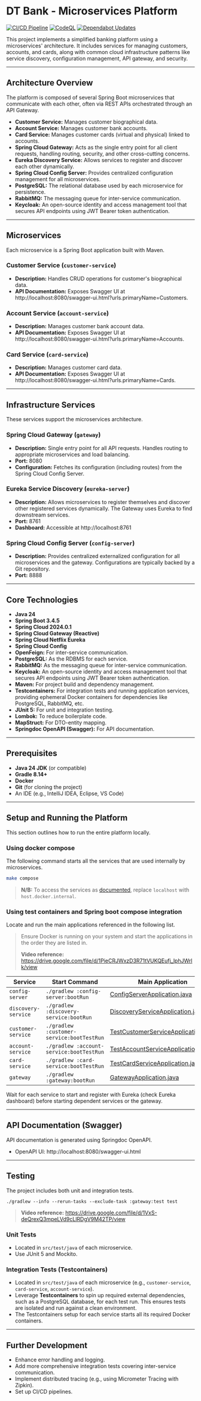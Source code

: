 # DT Bank - Microservices Platform

[![CI/CD Pipeline](https://github.com/ajharry69/dt-bank/actions/workflows/ci-cd.yml/badge.svg)](https://github.com/ajharry69/dt-bank/actions/workflows/ci-cd.yml)
[![CodeQL](https://github.com/ajharry69/dt-bank/actions/workflows/github-code-scanning/codeql/badge.svg)](https://github.com/ajharry69/dt-bank/actions/workflows/github-code-scanning/codeql)
[![Dependabot Updates](https://github.com/ajharry69/dt-bank/actions/workflows/dependabot/dependabot-updates/badge.svg)](https://github.com/ajharry69/dt-bank/actions/workflows/dependabot/dependabot-updates)

This project implements a simplified banking platform using a microservices' architecture.
It includes services for managing customers, accounts, and cards, along with common cloud
infrastructure patterns like service discovery, configuration management, API gateway, and
security.

---

## Architecture Overview

The platform is composed of several Spring Boot microservices that communicate with each other, often via REST APIs
orchestrated through an API Gateway.

* **Customer Service:** Manages customer biographical data.
* **Account Service:** Manages customer bank accounts.
* **Card Service:** Manages customer cards (virtual and physical) linked to accounts.
* **Spring Cloud Gateway:** Acts as the single entry point for all client requests, handling routing, security, and
  other cross-cutting concerns.
* **Eureka Discovery Service:** Allows services to register and discover each other dynamically.
* **Spring Cloud Config Server:** Provides centralized configuration management for all microservices.
* **PostgreSQL:** The relational database used by each microservice for persistence.
* **RabbitMQ:** The messaging queue for inter-service communication.
* **Keycloak:** An open-source identity and access management tool that secures API endpoints using JWT Bearer token
  authentication.

---

## Microservices

Each microservice is a Spring Boot application built with Maven.

### Customer Service (`customer-service`)

* **Description:** Handles CRUD operations for customer's biographical data.
* **API Documentation:** Exposes Swagger UI at http://localhost:8080/swagger-ui.html?urls.primaryName=Customers.

### Account Service (`account-service`)

* **Description:** Manages customer bank account data.
* **API Documentation:** Exposes Swagger UI at http://localhost:8080/swagger-ui.html?urls.primaryName=Accounts.

### Card Service (`card-service`)

* **Description:** Manages customer card data.
* **API Documentation:** Exposes Swagger UI at http://localhost:8080/swagger-ui.html?urls.primaryName=Cards.

---

## Infrastructure Services

These services support the microservices architecture.

### Spring Cloud Gateway (`gateway`)

* **Description:** Single entry point for all API requests. Handles routing to appropriate microservices and load
  balancing.
* **Port:** 8080
* **Configuration:** Fetches its configuration (including routes) from the Spring Cloud Config Server.

### Eureka Service Discovery (`eureka-server`)

* **Description:** Allows microservices to register themselves and discover other registered services dynamically.
  The Gateway uses Eureka to find downstream services.
* **Port:** 8761
* **Dashboard:** Accessible at http://localhost:8761

### Spring Cloud Config Server (`config-server`)

* **Description:** Provides centralized externalized configuration for all microservices and the gateway. Configurations
  are typically backed by a Git repository.
* **Port:** 8888

---

## Core Technologies

* **Java 24**
* **Spring Boot 3.4.5**
* **Spring Cloud 2024.0.1**
* **Spring Cloud Gateway (Reactive)**
* **Spring Cloud Netflix Eureka**
* **Spring Cloud Config**
* **OpenFeign:** For inter-service communication.
* **PostgreSQL:** As the RDBMS for each service.
* **RabbitMQ:** As the messaging queue for inter-service communication.
* **Keycloak:** An open-source identity and access management tool that secures API endpoints using JWT Bearer token
  authentication.
* **Maven:** For project build and dependency management.
* **Testcontainers:** For integration tests and running application services, providing ephemeral Docker containers for
  dependencies like PostgreSQL, RabbitMQ, etc.
* **JUnit 5:** For unit and integration testing.
* **Lombok:** To reduce boilerplate code.
* **MapStruct:** For DTO-entity mapping.
* **Springdoc OpenAPI (Swagger):** For API documentation.

---

## Prerequisites

* **Java 24 JDK** (or compatible)
* **Gradle 8.14+**
* **Docker**
* **Git** (for cloning the project)
* An IDE (e.g., IntelliJ IDEA, Eclipse, VS Code)

---

## Setup and Running the Platform

This section outlines how to run the entire platform locally.

### Using docker compose

The following command starts all the services that are used internally by microservices.

```bash
make compose
```

> **N/B:** To access the services as [documented](#api-documentation-swagger), replace `localhost` with
`host.docker.internal`.

### Using test containers and Spring boot compose integration

Locate and run the main applications referenced in the following list.

> Ensure Docker is running on your system and start the applications in the order they are listed in.
>
> **Video reference:** https://drive.google.com/file/d/1PieCRJWxzD3R71tVUKQEufj_lphJWrlk/view

| Service             | Start Command                             | Main Application                                                                                                                        |
|---------------------|-------------------------------------------|-----------------------------------------------------------------------------------------------------------------------------------------|
| `config-server`     | `./gradlew :config-server:bootRun`        | [ConfigServerApplication.java](config-server/src/main/java/com/github/ajharry69/config/server/ConfigServerApplication.java)             |
| `discovery-service` | `./gradlew :discovery-service:bootRun`    | [DiscoveryServiceApplication.java](discovery-service/src/main/java/com/github/ajharry69/discovery/DiscoveryServiceApplication.java)     |
| `customer-service`  | `./gradlew :customer-service:bootTestRun` | [TestCustomerServiceApplication.java](customer-service/src/test/java/com/github/ajharry69/customer/TestCustomerServiceApplication.java) |
| `account-service`   | `./gradlew :account-service:bootTestRun`  | [TestAccountServiceApplication.java](account-service/src/test/java/com/github/ajharry69/account/TestAccountServiceApplication.java)     |
| `card-service`      | `./gradlew :card-service:bootTestRun`     | [TestCardServiceApplication.java](card-service/src/test/java/com/github/ajharry69/card/TestCardServiceApplication.java)                 |
| `gateway`           | `./gradlew :gateway:bootRun`              | [GatewayApplication.java](gateway/src/main/java/com/github/ajharry69/gateway/GatewayApplication.java)                                   |

Wait for each service to start and register with Eureka (check Eureka dashboard) before starting dependent services or
the gateway.

---

## API Documentation (Swagger)

API documentation is generated using Springdoc OpenAPI.

* OpenAPI UI: http://localhost:8080/swagger-ui.html

---

## Testing

The project includes both unit and integration tests.

`./gradlew --info --rerun-tasks --exclude-task :gateway:test test`

> **Video reference:** https://drive.google.com/file/d/1VxS-deQrexQ3mpeLVd9cLlRDgV9M42TP/view

### Unit Tests

* Located in `src/test/java` of each microservice.
* Use JUnit 5 and Mockito.

### Integration Tests (Testcontainers)

* Located in `src/test/java` of each microservice (e.g., `customer-service`, `card-service`, `account-service`).
* Leverage **Testcontainers** to spin up required external dependencies, such as a PostgreSQL database, for each test
  run.
  This ensures tests are isolated and run against a clean environment.
* The Testcontainers setup for each service starts all its required Docker containers.

---

## Further Development

* Enhance error handling and logging.
* Add more comprehensive integration tests covering inter-service communication.
* Implement distributed tracing (e.g., using Micrometer Tracing with Zipkin).
* Set up CI/CD pipelines.

